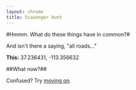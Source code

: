 ```yaml
---
layout: chrome
title: Scavenger Hunt
---
```

#Hmmm. What do these things have in common?#

And isn't there a saying, "all roads..."

**This:** 37.236431, -113.356632

##What now?##

Confused? Try [moving on](07.html "moving on").